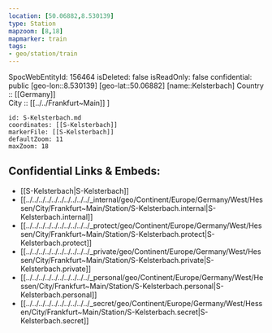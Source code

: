 ```yaml
---
location: [50.06882,8.530139] 
type: Station 
mapzoom: [8,18] 
mapmarker: train 
tags:
- geo/station/train
---
```

SpocWebEntityId: 156464
isDeleted: false
isReadOnly: false
confidential: public
[geo-lon::8.530139] 
[geo-lat::50.06882] 
[name::Kelsterbach] 
Country :: [[Germany]]  
City :: [[../../Frankfurt~Main]] ] 


```leaflet
id: S-Kelsterbach.md
coordinates: [[S-Kelsterbach]] 
markerFile: [[S-Kelsterbach]] 
defaultZoom: 11 
maxZoom: 18
```


## Confidential Links & Embeds: 
- [[S-Kelsterbach|S-Kelsterbach]] 
- [[../../../../../../../../../../_internal/geo/Continent/Europe/Germany/West/Hessen/City/Frankfurt~Main/Station/S-Kelsterbach.internal|S-Kelsterbach.internal]] 
- [[../../../../../../../../../../_protect/geo/Continent/Europe/Germany/West/Hessen/City/Frankfurt~Main/Station/S-Kelsterbach.protect|S-Kelsterbach.protect]] 
- [[../../../../../../../../../../_private/geo/Continent/Europe/Germany/West/Hessen/City/Frankfurt~Main/Station/S-Kelsterbach.private|S-Kelsterbach.private]] 
- [[../../../../../../../../../../_personal/geo/Continent/Europe/Germany/West/Hessen/City/Frankfurt~Main/Station/S-Kelsterbach.personal|S-Kelsterbach.personal]] 
- [[../../../../../../../../../../_secret/geo/Continent/Europe/Germany/West/Hessen/City/Frankfurt~Main/Station/S-Kelsterbach.secret|S-Kelsterbach.secret]] 
